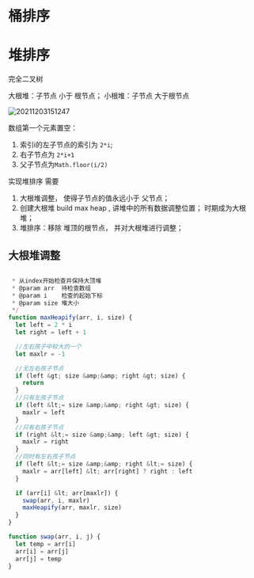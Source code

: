 # 桶排序

# 堆排序

完全二叉树

大根堆：子节点 小于 根节点；
小根堆：子节点 大于根节点

![20211203151247](https://xd-imgsubmit.oss-cn-beijing.aliyuncs.com/images/20211203151247.png)

数组第一个元素置空：
1. 索引i的左子节点的索引为 `2*i`;
2. 右子节点为 `2*i+1`
3. 父子节点为`Math.floor(i/2)`


实现堆排序 需要 
1. 大根堆调整， 使得子节点的值永远小于 父节点；
2. 创建大根堆 build max heap , 讲堆中的所有数据调整位置； 时期成为大根堆；
3. 堆排序：移除 堆顶的根节点， 并对大根堆进行调整；


## 大根堆调整

```js

 * 从index开始检查并保持大顶堆
 * @param arr  待检查数组
 * @param i    检查的起始下标
 * @param size 堆大小
 */
function maxHeapify(arr, i, size) {
  let left = 2 * i
  let right = left + 1

  //左右孩子中较大的一个
  let maxlr = -1

  //无左右孩子节点
  if (left &gt; size &amp;&amp; right &gt; size) {
    return
  }
  //只有左孩子节点
  if (left &lt;= size &amp;&amp; right &gt; size) {
    maxlr = left
  }
  //只有右孩子节点
  if (right &lt;= size &amp;&amp; left &gt; size) {
    maxlr = right
  }
  //同时有左右孩子节点
  if (left &lt;= size &amp;&amp; right &lt;= size) {
    maxlr = arr[left] &lt; arr[right] ? right : left
  }

  if (arr[i] &lt; arr[maxlr]) {
    swap(arr, i, maxlr)
    maxHeapify(arr, maxlr, size)
  }
}

function swap(arr, i, j) {
  let temp = arr[i]
  arr[i] = arr[j]
  arr[j] = temp
}

```